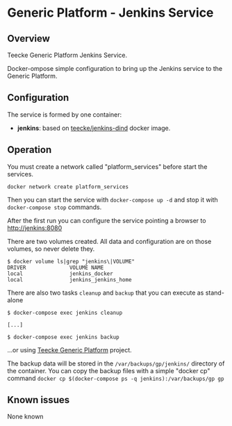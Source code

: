 # Generic Platform - Jenkins Service

## Overview

Teecke Generic Platform Jenkins Service.

Docker-ompose simple configuration to bring up the Jenkins service to the Generic Platform.

## Configuration

The service is formed by one container:

- **jenkins**: based on [teecke/jenkins-dind](https://hub.docker.com/r/teecke/jenkins-dind) docker image.

## Operation

You must create a network called "platform_services" before start the services.

```console
docker network create platform_services
```

Then you can start the service with `docker-compose up -d` and stop it with `docker-compose stop` commands.

After the first run you can configure the service pointing a browser to <http://jenkins:8080>

There are two volumes created. All data and configuration are on those volumes, so never delete they.

```console
$ docker volume ls|grep "jenkins\|VOLUME"
DRIVER              VOLUME NAME
local               jenkins_docker
local               jenkins_jenkins_home
```

There are also two tasks `cleanup` and `backup` that you can execute as stand-alone

```console
$ docker-compose exec jenkins cleanup

[...]

$ docker-compose exec jenkins backup
```

...or using [Teecke Generic Platform](https://github.com/teecke/generic-platform) project.

The backup data will be stored in the `/var/backups/gp/jenkins/` directory of the container. You can copy the backup files with a simple "docker cp" command `docker cp $(docker-compose ps -q jenkins):/var/backups/gp gp`

## Known issues

None known

